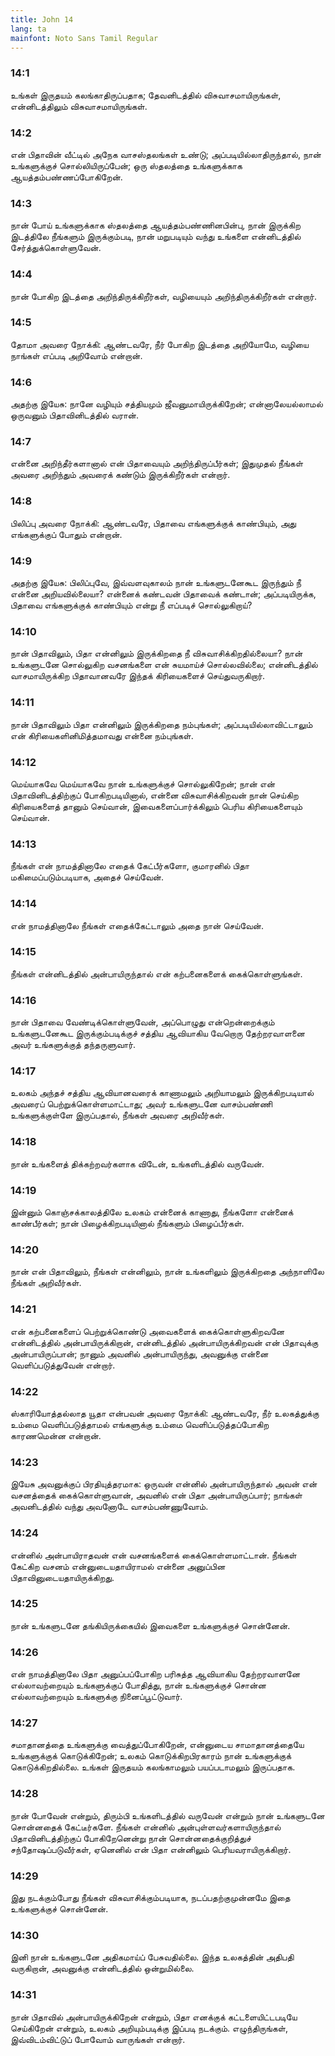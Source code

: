 ```yaml
---
title: John 14
lang: ta
mainfont: Noto Sans Tamil Regular
---
```


###  14:1

உங்கள் இருதயம் கலங்காதிருப்பதாக; தேவனிடத்தில் விசுவாசமாயிருங்கள், என்னிடத்திலும் விசுவாசமாயிருங்கள்.

###  14:2

என் பிதாவின் வீட்டில் அநேக வாசஸ்தலங்கள் உண்டு; அப்படியில்லாதிருந்தால், நான் உங்களுக்குச் சொல்லியிருப்பேன்; ஒரு ஸ்தலத்தை உங்களுக்காக ஆயத்தம்பண்ணப்போகிறேன்.

###  14:3

நான் போய் உங்களுக்காக ஸ்தலத்தை ஆயத்தம்பண்ணினபின்பு, நான் இருக்கிற இடத்திலே நீங்களும் இருக்கும்படி, நான் மறுபடியும் வந்து உங்களை என்னிடத்தில் சேர்த்துக்கொள்ளுவேன்.

###  14:4

நான் போகிற இடத்தை அறிந்திருக்கிறீர்கள், வழியையும் அறிந்திருக்கிறீர்கள் என்றார்.

###  14:5

தோமா அவரை நோக்கி: ஆண்டவரே, நீர் போகிற இடத்தை அறியோமே, வழியை நாங்கள் எப்படி அறிவோம் என்றான்.

###  14:6

அதற்கு இயேசு: நானே வழியும் சத்தியமும் ஜீவனுமாயிருக்கிறேன்; என்னாலேயல்லாமல் ஒருவனும் பிதாவினிடத்தில் வரான்.

###  14:7

என்னை அறிந்தீர்களானால் என் பிதாவையும் அறிந்திருப்பீர்கள்; இதுமுதல் நீங்கள் அவரை அறிந்தும் அவரைக் கண்டும் இருக்கிறீர்கள் என்றார்.

###  14:8

பிலிப்பு அவரை நோக்கி: ஆண்டவரே, பிதாவை எங்களுக்குக் காண்பியும், அது எங்களுக்குப் போதும் என்றான்.

###  14:9

அதற்கு இயேசு: பிலிப்புவே, இவ்வளவுகாலம் நான் உங்களுடனேகூட இருந்தும் நீ என்னை அறியவில்லையா? என்னைக் கண்டவன் பிதாவைக் கண்டான்; அப்படியிருக்க, பிதாவை எங்களுக்குக் காண்பியும் என்று நீ எப்படிச் சொல்லுகிறாய்?

###  14:10

நான் பிதாவிலும், பிதா என்னிலும் இருக்கிறதை நீ விசுவாசிக்கிறதில்லையா? நான் உங்களுடனே சொல்லுகிற வசனங்களை என் சுயமாய்ச் சொல்லவில்லை; என்னிடத்தில் வாசமாயிருக்கிற பிதாவானவரே இந்தக் கிரியைகளைச் செய்துவருகிறார்.

###  14:11

நான் பிதாவிலும் பிதா என்னிலும் இருக்கிறதை நம்புங்கள்; அப்படியில்லாவிட்டாலும் என் கிரியைகளினிமித்தமாவது என்னை நம்புங்கள்.

###  14:12

மெய்யாகவே மெய்யாகவே நான் உங்களுக்குச் சொல்லுகிறேன்; நான் என் பிதாவினிடத்திற்குப் போகிறபடியினால், என்னை விசுவாசிக்கிறவன் நான் செய்கிற கிரியைகளைத் தானும் செய்வான், இவைகளைப்பார்க்கிலும் பெரிய கிரியைகளையும் செய்வான்.

###  14:13

நீங்கள் என் நாமத்தினாலே எதைக் கேட்பீர்களோ, குமாரனில் பிதா மகிமைப்படும்படியாக, அதைச் செய்வேன்.

###  14:14

என் நாமத்தினாலே நீங்கள் எதைக்கேட்டாலும் அதை நான் செய்வேன்.

###  14:15

நீங்கள் என்னிடத்தில் அன்பாயிருந்தால் என் கற்பனைகளைக் கைக்கொள்ளுங்கள்.

###  14:16

நான் பிதாவை வேண்டிக்கொள்ளுவேன், அப்பொழுது என்றென்றைக்கும் உங்களுடனேகூட இருக்கும்படிக்குச் சத்திய ஆவியாகிய வேறொரு தேற்றரவாளனை அவர் உங்களுக்குத் தந்தருளுவார்.

###  14:17

உலகம் அந்தச் சத்திய ஆவியானவரைக் காணாமலும் அறியாமலும் இருக்கிறபடியால் அவரைப் பெற்றுக்கொள்ளமாட்டாது; அவர் உங்களுடனே வாசம்பண்ணி உங்களுக்குள்ளே இருப்பதால், நீங்கள் அவரை அறிவீர்கள்.

###  14:18

நான் உங்களைத் திக்கற்றவர்களாக விடேன், உங்களிடத்தில் வருவேன்.

###  14:19

இன்னும் கொஞ்சக்காலத்திலே உலகம் என்னைக் காணாது, நீங்களோ என்னைக் காண்பீர்கள்; நான் பிழைக்கிறபடியினால் நீங்களும் பிழைப்பீர்கள்.

###  14:20

நான் என் பிதாவிலும், நீங்கள் என்னிலும், நான் உங்களிலும் இருக்கிறதை அந்நாளிலே நீங்கள் அறிவீர்கள்.

###  14:21

என் கற்பனைகளைப் பெற்றுக்கொண்டு அவைகளைக் கைக்கொள்ளுகிறவனே என்னிடத்தில் அன்பாயிருக்கிறான், என்னிடத்தில் அன்பாயிருக்கிறவன் என் பிதாவுக்கு அன்பாயிருப்பான்; நானும் அவனில் அன்பாயிருந்து, அவனுக்கு என்னை வெளிப்படுத்துவேன் என்றார்.

###  14:22

ஸ்காரியோத்தல்லாத யூதா என்பவன் அவரை நோக்கி: ஆண்டவரே, நீர் உலகத்துக்கு உம்மை வெளிப்படுத்தாமல் எங்களுக்கு உம்மை வெளிப்படுத்தப்போகிற காரணமென்ன என்றான்.

###  14:23

இயேசு அவனுக்குப் பிரதியுத்தரமாக: ஒருவன் என்னில் அன்பாயிருந்தால் அவன் என் வசனத்தைக் கைக்கொள்ளுவான், அவனில் என் பிதா அன்பாயிருப்பார்; நாங்கள் அவனிடத்தில் வந்து அவனோடே வாசம்பண்ணுவோம்.

###  14:24

என்னில் அன்பாயிராதவன் என் வசனங்களைக் கைக்கொள்ளமாட்டான். நீங்கள் கேட்கிற வசனம் என்னுடையதாயிராமல் என்னை அனுப்பின பிதாவினுடையதாயிருக்கிறது.

###  14:25

நான் உங்களுடனே தங்கியிருக்கையில் இவைகளை உங்களுக்குச் சொன்னேன்.

###  14:26

என் நாமத்தினாலே பிதா அனுப்பப்போகிற பரிசுத்த ஆவியாகிய தேற்றரவாளனே எல்லாவற்றையும் உங்களுக்குப் போதித்து, நான் உங்களுக்குச் சொன்ன எல்லாவற்றையும் உங்களுக்கு நினைப்பூட்டுவார்.

###  14:27

சமாதானத்தை உங்களுக்கு வைத்துப்போகிறேன், என்னுடைய சாமாதானத்தையே உங்களுக்குக் கொடுக்கிறேன்; உலகம் கொடுக்கிறபிரகாரம் நான் உங்களுக்குக் கொடுக்கிறதில்லை. உங்கள் இருதயம் கலங்காமலும் பயப்படாமலும் இருப்பதாக.

###  14:28

நான் போவேன் என்றும், திரும்பி உங்களிடத்தில் வருவேன் என்றும் நான் உங்களுடனே சொன்னதைக் கேட்டீர்களே. நீங்கள் என்னில் அன்புள்ளவர்களாயிருந்தால் பிதாவினிடத்திற்குப் போகிறேனென்று நான் சொன்னதைக்குறித்துச் சந்தோஷப்படுவீர்கள், ஏனெனில் என் பிதா என்னிலும் பெரியவராயிருக்கிறார்.

###  14:29

இது நடக்கும்போது நீங்கள் விசுவாசிக்கும்படியாக, நடப்பதற்குமுன்னமே இதை உங்களுக்குச் சொன்னேன்.

###  14:30

இனி நான் உங்களுடனே அதிகமாய்ப் பேசுவதில்லை. இந்த உலகத்தின் அதிபதி வருகிறான், அவனுக்கு என்னிடத்தில் ஒன்றுமில்லை.

###  14:31

நான் பிதாவில் அன்பாயிருக்கிறேன் என்றும், பிதா எனக்குக் கட்டளையிட்டபடியே செய்கிறேன் என்றும், உலகம் அறியும்படிக்கு இப்படி நடக்கும். எழுந்திருங்கள், இவ்விடம்விட்டுப் போவோம் வாருங்கள் என்றார்.

